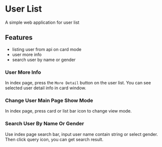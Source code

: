 # User List
A simple web application for user list

## Features
- listing user from api on card mode
- user more info
- search user by name or gender

### User More Info
In index page, press the `More Detail` button on the user list.
You can see selected user detail info in card window.

### Change User Main Page Show Mode
In index page, press card or list bar icon to change view mode.

### Search User By Name Or Gender
Use index page search bar, input user name contain string or select gender.
Then click query icon, you can get search result.